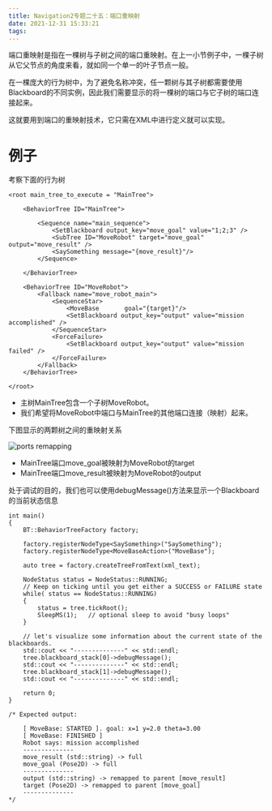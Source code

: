 ```yaml
---
title: Navigation2专题二十五：端口重映射
date: 2021-12-31 15:33:21
tags:
---
```


端口重映射是指在一棵树与子树之间的端口重映射。在上一小节例子中，一棵子树从它父节点的角度来看，就如同一个单一的叶子节点一般。

在一棵庞大的行为树中，为了避免名称冲突，任一颗树与其子树都需要使用Blackboard的不同实例，因此我们需要显示的将一棵树的端口与它子树的端口连接起来。

这就要用到端口的重映射技术，它只需在XML中进行定义就可以实现。



# 例子

考察下面的行为树

```
<root main_tree_to_execute = "MainTree">

    <BehaviorTree ID="MainTree">

        <Sequence name="main_sequence">
            <SetBlackboard output_key="move_goal" value="1;2;3" />
            <SubTree ID="MoveRobot" target="move_goal" output="move_result" />
            <SaySomething message="{move_result}"/>
        </Sequence>

    </BehaviorTree>

    <BehaviorTree ID="MoveRobot">
        <Fallback name="move_robot_main">
            <SequenceStar>
                <MoveBase       goal="{target}"/>
                <SetBlackboard output_key="output" value="mission accomplished" />
            </SequenceStar>
            <ForceFailure>
                <SetBlackboard output_key="output" value="mission failed" />
            </ForceFailure>
        </Fallback>
    </BehaviorTree>

</root>
```

- 主树MainTree包含一个子树MoveRobot。
- 我们希望将MoveRobot中端口与MainTree的其他端口连接（映射）起来。

下图显示的两颗树之间的重映射关系

![ports remapping](/home/ubuntu-ros2/myBlog/source/_posts/Navigation2专题二十五：端口重映射/t06_remapping.png)

- MainTree端口move_goal被映射为MoveRobot的target
- MainTree端口move_result被映射为MoveRobot的output

处于调试的目的，我们也可以使用debugMessage()方法来显示一个Blackboard的当前状态信息

```
int main()
{
    BT::BehaviorTreeFactory factory;

    factory.registerNodeType<SaySomething>("SaySomething");
    factory.registerNodeType<MoveBaseAction>("MoveBase");

    auto tree = factory.createTreeFromText(xml_text);

    NodeStatus status = NodeStatus::RUNNING;
    // Keep on ticking until you get either a SUCCESS or FAILURE state
    while( status == NodeStatus::RUNNING)
    {
        status = tree.tickRoot();
        SleepMS(1);   // optional sleep to avoid "busy loops"
    }

    // let's visualize some information about the current state of the blackboards.
    std::cout << "--------------" << std::endl;
    tree.blackboard_stack[0]->debugMessage();
    std::cout << "--------------" << std::endl;
    tree.blackboard_stack[1]->debugMessage();
    std::cout << "--------------" << std::endl;

    return 0;
}

/* Expected output:

    [ MoveBase: STARTED ]. goal: x=1 y=2.0 theta=3.00
    [ MoveBase: FINISHED ]
    Robot says: mission accomplished
    --------------
    move_result (std::string) -> full
    move_goal (Pose2D) -> full
    --------------
    output (std::string) -> remapped to parent [move_result]
    target (Pose2D) -> remapped to parent [move_goal]
    --------------
*/
```

